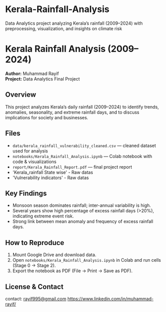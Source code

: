 # Kerala-Rainfall-Analysis
Data Analytics project analyzing Kerala’s rainfall (2009–2024) with preprocessing, visualization, and insights on climate risk

# Kerala Rainfall Analysis (2009–2024)

**Author:** Muhammad Rayif  
**Project:** Data Analytics Final Project

## Overview
This project analyzes Kerala’s daily rainfall (2009–2024) to identify trends, anomalies, seasonality, and extreme rainfall days, and to discuss implications for society and businesses.

## Files
- `data/kerala_rainfall_vulnerability_cleaned.csv` — cleaned dataset used for analysis  
- `notebooks/Kerala_Rainfall_Analysis.ipynb` — Colab notebook with code & visualizations  
- `report/Kerala_Rainfall_Report.pdf` — final project report
- 'Kerala_rainfall State wise' -  Raw datas
- 'Vulnerability indicators' - Raw datas

## Key Findings
- Monsoon season dominates rainfall; inter-annual variability is high.  
- Several years show high percentage of excess rainfall days (>20%), indicating extreme event risk.  
- Strong link between mean anomaly and frequency of excess rainfall days.

## How to Reproduce
1. Mount Google Drive and download data.  
2. Open `notebooks/Kerala_Rainfall_Analysis.ipynb` in Colab and run cells (Stage 0 → Stage 2).  
3. Export the notebook as PDF (File → Print → Save as PDF).

## License & Contact
 contact: rayif995@gmail.com
 https://www.linkedin.com/in/muhammad-rayif/


